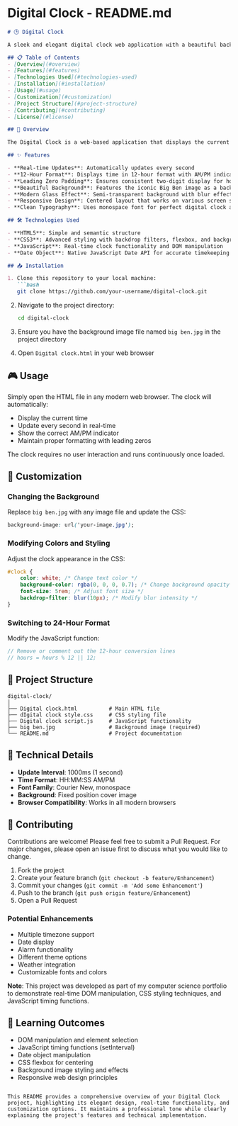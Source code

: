 # Digital Clock - README.md

```markdown
# 🕒 Digital Clock

A sleek and elegant digital clock web application with a beautiful background and real-time updating display.

## 📋 Table of Contents
- [Overview](#overview)
- [Features](#features)
- [Technologies Used](#technologies-used)
- [Installation](#installation)
- [Usage](#usage)
- [Customization](#customization)
- [Project Structure](#project-structure)
- [Contributing](#contributing)
- [License](#license)

## 📖 Overview

The Digital Clock is a web-based application that displays the current time in a 12-hour format with AM/PM indicator. It features an elegant design with a semi-transparent background and blur effect, creating a modern and visually appealing time display.

## ✨ Features

- **Real-time Updates**: Automatically updates every second
- **12-Hour Format**: Displays time in 12-hour format with AM/PM indicator
- **Leading Zero Padding**: Ensures consistent two-digit display for hours, minutes, and seconds
- **Beautiful Background**: Features the iconic Big Ben image as a backdrop
- **Modern Glass Effect**: Semi-transparent background with blur effect
- **Responsive Design**: Centered layout that works on various screen sizes
- **Clean Typography**: Uses monospace font for perfect digital clock appearance

## 🛠 Technologies Used

- **HTML5**: Simple and semantic structure
- **CSS3**: Advanced styling with backdrop filters, flexbox, and background properties
- **JavaScript**: Real-time clock functionality and DOM manipulation
- **Date Object**: Native JavaScript Date API for accurate timekeeping

## 📥 Installation

1. Clone this repository to your local machine:
   ```bash
   git clone https://github.com/your-username/digital-clock.git
   ```

2. Navigate to the project directory:
   ```bash
   cd digital-clock
   ```

3. Ensure you have the background image file named `big ben.jpg` in the project directory

4. Open `Digital clock.html` in your web browser

## 🎮 Usage

Simply open the HTML file in any modern web browser. The clock will automatically:
- Display the current time
- Update every second in real-time
- Show the correct AM/PM indicator
- Maintain proper formatting with leading zeros

The clock requires no user interaction and runs continuously once loaded.

## 🎨 Customization

### Changing the Background
Replace `big ben.jpg` with any image file and update the CSS:
```css
background-image: url('your-image.jpg');
```

### Modifying Colors and Styling
Adjust the clock appearance in the CSS:
```css
#clock {
    color: white; /* Change text color */
    background-color: rgba(0, 0, 0, 0.7); /* Change background opacity */
    font-size: 5rem; /* Adjust font size */
    backdrop-filter: blur(10px); /* Modify blur intensity */
}
```

### Switching to 24-Hour Format
Modify the JavaScript function:
```javascript
// Remove or comment out the 12-hour conversion lines
// hours = hours % 12 || 12;
```

## 📁 Project Structure

```
digital-clock/
│
├── Digital clock.html          # Main HTML file
├── dIgital clock style.css     # CSS styling file
├── Digital clock script.js     # JavaScript functionality
├── big ben.jpg                 # Background image (required)
└── README.md                   # Project documentation
```

## 🔧 Technical Details

- **Update Interval**: 1000ms (1 second)
- **Time Format**: HH:MM:SS AM/PM
- **Font Family**: Courier New, monospace
- **Background**: Fixed position cover image
- **Browser Compatibility**: Works in all modern browsers

## 🤝 Contributing

Contributions are welcome! Please feel free to submit a Pull Request. For major changes, please open an issue first to discuss what you would like to change.

1. Fork the project
2. Create your feature branch (`git checkout -b feature/Enhancement`)
3. Commit your changes (`git commit -m 'Add some Enhancement'`)
4. Push to the branch (`git push origin feature/Enhancement`)
5. Open a Pull Request

### Potential Enhancements
- Multiple timezone support
- Date display
- Alarm functionality
- Different theme options
- Weather integration
- Customizable fonts and colors


**Note**: This project was developed as part of my computer science portfolio to demonstrate real-time DOM manipulation, CSS styling techniques, and JavaScript timing functions.

## 🎯 Learning Outcomes

- DOM manipulation and element selection
- JavaScript timing functions (setInterval)
- Date object manipulation
- CSS flexbox for centering
- Background image styling and effects
- Responsive web design principles
```

This README provides a comprehensive overview of your Digital Clock project, highlighting its elegant design, real-time functionality, and customization options. It maintains a professional tone while clearly explaining the project's features and technical implementation.
